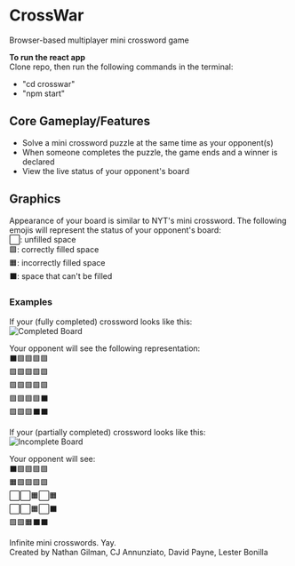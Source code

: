# CrossWar
Browser-based multiplayer mini crossword game

**To run the react app** <br>
Clone repo, then run the following commands in the terminal:
- "cd crosswar"
- "npm start"

## Core Gameplay/Features
- Solve a mini crossword puzzle at the same time as your opponent(s)
- When someone completes the puzzle, the game ends and a winner is declared
- View the live status of your opponent's board


## Graphics
Appearance of your board is similar to NYT's mini crossword. The following emojis will represent the status of your opponent's board: <br>
⬜: unfilled space <br>
🟩: correctly filled space <br>
🟧: incorrectly filled space <br>
⬛: space that can't be filled <br>


### Examples
If your (fully completed) crossword looks like this: <br>
![Completed Board](https://user-images.githubusercontent.com/93235878/234934051-37ca5592-3fc2-462b-bba5-ca574c772fa5.png)

Your opponent will see the following representation: <br>
⬛🟩🟩🟩🟩 <br>
🟩🟩🟩🟩🟩 <br>
🟩🟩🟩🟩🟩 <br>
🟩🟩🟩🟩⬛ <br>
🟩🟩🟩⬛⬛ <br>

If your (partially completed) crossword looks like this: <br>
![Incomplete Board](https://user-images.githubusercontent.com/93235878/234934186-dc23fb29-6d34-42e9-a652-d0cbe6ea9a24.png)

Your opponent will see: <br>
⬛🟩🟩🟩🟩 <br>
🟧🟩🟩🟩🟩 <br>
⬜⬜🟧⬜🟧 <br>
⬜⬜🟧⬜⬛ <br>
🟩🟩🟧⬛⬛ <br>


Infinite mini crosswords. Yay. <br>
Created by Nathan Gilman, CJ Annunziato, David Payne, Lester Bonilla
